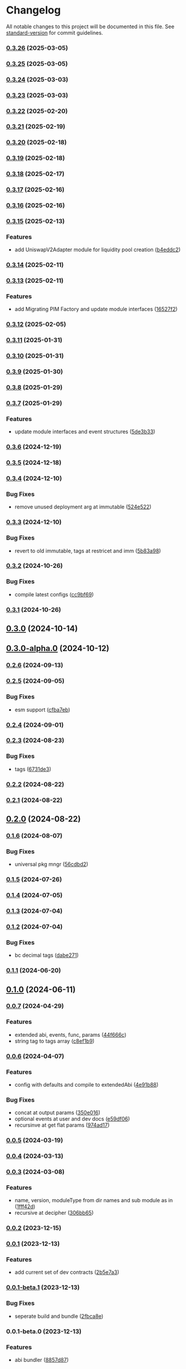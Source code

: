 # Changelog

All notable changes to this project will be documented in this file. See [standard-version](https://github.com/conventional-changelog/standard-version) for commit guidelines.

### [0.3.26](https://github.com/inverter-network/abis/compare/v0.3.25...v0.3.26) (2025-03-05)

### [0.3.25](https://github.com/inverter-network/abis/compare/v0.3.24...v0.3.25) (2025-03-05)

### [0.3.24](https://github.com/inverter-network/abis/compare/v0.3.23...v0.3.24) (2025-03-03)

### [0.3.23](https://github.com/inverter-network/abis/compare/v0.3.23-alpha.6...v0.3.23) (2025-03-03)

### [0.3.22](https://github.com/inverter-network/abis/compare/v0.3.21...v0.3.22) (2025-02-20)

### [0.3.21](https://github.com/inverter-network/abis/compare/v0.3.20...v0.3.21) (2025-02-19)

### [0.3.20](https://github.com/inverter-network/abis/compare/v0.3.19...v0.3.20) (2025-02-18)

### [0.3.19](https://github.com/inverter-network/abis/compare/v0.3.18...v0.3.19) (2025-02-18)

### [0.3.18](https://github.com/inverter-network/abis/compare/v0.3.17...v0.3.18) (2025-02-17)

### [0.3.17](https://github.com/inverter-network/abis/compare/v0.3.16...v0.3.17) (2025-02-16)

### [0.3.16](https://github.com/inverter-network/abis/compare/v0.3.15...v0.3.16) (2025-02-16)

### [0.3.15](https://github.com/inverter-network/abis/compare/v0.3.14...v0.3.15) (2025-02-13)

### Features

- add UniswapV2Adapter module for liquidity pool creation ([b4eddc2](https://github.com/inverter-network/abis/commit/b4eddc25947054c5bcdbaf92492efc026a83b379))

### [0.3.14](https://github.com/inverter-network/abis/compare/v0.3.13...v0.3.14) (2025-02-11)

### [0.3.13](https://github.com/inverter-network/abis/compare/v0.3.12...v0.3.13) (2025-02-11)

### Features

- add Migrating PIM Factory and update module interfaces ([16527f2](https://github.com/inverter-network/abis/commit/16527f2da0357e9e2e9468708ff805479516ba11))

### [0.3.12](https://github.com/inverter-network/abis/compare/v0.3.11...v0.3.12) (2025-02-05)

### [0.3.11](https://github.com/inverter-network/abis/compare/v0.3.10...v0.3.11) (2025-01-31)

### [0.3.10](https://github.com/inverter-network/abis/compare/v0.3.9...v0.3.10) (2025-01-31)

### [0.3.9](https://github.com/inverter-network/abis/compare/v0.3.8...v0.3.9) (2025-01-30)

### [0.3.8](https://github.com/inverter-network/abis/compare/v0.3.7...v0.3.8) (2025-01-29)

### [0.3.7](https://github.com/inverter-network/abis/compare/v0.3.6...v0.3.7) (2025-01-29)

### Features

- update module interfaces and event structures ([5de3b33](https://github.com/inverter-network/abis/commit/5de3b3391fa5bfa430471d0602a4b03784618178))

### [0.3.6](https://github.com/inverter-network/abis/compare/v0.3.5...v0.3.6) (2024-12-19)

### [0.3.5](https://github.com/inverter-network/abis/compare/v0.3.5-alpha.6...v0.3.5) (2024-12-18)

### [0.3.4](https://github.com/inverter-network/abis/compare/v0.3.3...v0.3.4) (2024-12-10)

### Bug Fixes

- remove unused deployment arg at immutable ([524e522](https://github.com/inverter-network/abis/commit/524e52295c6c49e89106e434b5b5d1693b88e0ab))

### [0.3.3](https://github.com/inverter-network/abis/compare/v0.3.3-alpha.1...v0.3.3) (2024-12-10)

### Bug Fixes

- revert to old immutable, tags at restricet and imm ([5b83a98](https://github.com/inverter-network/abis/commit/5b83a983a92e22621124ead7b87e710bc6aa4afc))

### [0.3.2](https://github.com/inverter-network/abis/compare/v0.3.1...v0.3.2) (2024-10-26)

### Bug Fixes

- compile latest configs ([cc9bf69](https://github.com/inverter-network/abis/commit/cc9bf6993cc29b5c3b7de064a2232fd3dbcf8e39))

### [0.3.1](https://github.com/inverter-network/abis/compare/v0.3.0...v0.3.1) (2024-10-26)

## [0.3.0](https://github.com/inverter-network/abis/compare/v0.3.0-alpha.1...v0.3.0) (2024-10-14)

## [0.3.0-alpha.0](https://github.com/inverter-network/abis/compare/v0.2.6...v0.3.0-alpha.0) (2024-10-12)

### [0.2.6](https://github.com/inverter-network/abis/compare/v0.2.5...v0.2.6) (2024-09-13)

### [0.2.5](https://github.com/inverter-network/abis/compare/v0.2.4...v0.2.5) (2024-09-05)

### Bug Fixes

- esm support ([cfba7eb](https://github.com/inverter-network/abis/commit/cfba7eb4c3acbe66800bcb046acbbc9d4280db20))

### [0.2.4](https://github.com/inverter-network/abis/compare/v0.2.3...v0.2.4) (2024-09-01)

### [0.2.3](https://github.com/inverter-network/abis/compare/v0.2.2...v0.2.3) (2024-08-23)

### Bug Fixes

- tags ([6731de3](https://github.com/inverter-network/abis/commit/6731de35b62cc7ebe36aae4f8c89aecaeae405e5))

### [0.2.2](https://github.com/inverter-network/abis/compare/v0.2.1...v0.2.2) (2024-08-22)

### [0.2.1](https://github.com/inverter-network/abis/compare/v0.2.0...v0.2.1) (2024-08-22)

## [0.2.0](https://github.com/inverter-network/abis/compare/v0.2.0-alpha.3...v0.2.0) (2024-08-22)

### [0.1.6](https://github.com/inverter-network/abis/compare/v0.1.6-alpha.1...v0.1.6) (2024-08-07)

### Bug Fixes

- universal pkg mngr ([56cdbd2](https://github.com/inverter-network/abis/commit/56cdbd2a57424e97ee86e3481ec0c4a9ad95c273))

### [0.1.5](https://github.com/InverterNetwork/abis/compare/v0.1.4...v0.1.5) (2024-07-26)

### [0.1.4](https://github.com/InverterNetwork/abis/compare/v0.1.3...v0.1.4) (2024-07-05)

### [0.1.3](https://github.com/InverterNetwork/abis/compare/v0.1.2...v0.1.3) (2024-07-04)

### [0.1.2](https://github.com/InverterNetwork/abis/compare/v0.1.1...v0.1.2) (2024-07-04)

### Bug Fixes

- bc decimal tags ([dabe271](https://github.com/InverterNetwork/abis/commit/dabe2719b6cd19a86771c46fb9071f193d95ccda))

### [0.1.1](https://github.com/InverterNetwork/abis/compare/v0.1.0...v0.1.1) (2024-06-20)

## [0.1.0](https://github.com/InverterNetwork/abis/compare/v0.1.0-alpha.12...v0.1.0) (2024-06-11)

### [0.0.7](https://github.com/InverterNetwork/abis/compare/v0.0.7-alpha.3...v0.0.7) (2024-04-29)

### Features

- extended abi, events, func, params ([44f666c](https://github.com/InverterNetwork/abis/commit/44f666c16e669f7008c1e6130e8ffb68696d24b6))
- string tag to tags array ([c8ef1b9](https://github.com/InverterNetwork/abis/commit/c8ef1b9ffb49901bc09d6a9eb6751d3233802d30))

### [0.0.6](https://github.com/InverterNetwork/abis/compare/v0.0.5...v0.0.6) (2024-04-07)

### Features

- config with defaults and compile to extendedAbi ([4e91b88](https://github.com/InverterNetwork/abis/commit/4e91b88ea2f18fbb72c2d23a85bf9ccec2479569))

### Bug Fixes

- concat at output params ([350e016](https://github.com/InverterNetwork/abis/commit/350e016f31442d87d9694467a2f4f2b3203ba84f))
- optional events at user and dev docs ([e59df06](https://github.com/InverterNetwork/abis/commit/e59df069dc102b01ae1f0add8ffacfc916d659dc))
- recursinve at get flat params ([974ad17](https://github.com/InverterNetwork/abis/commit/974ad174277799244530a576fc784fb4d5d89eef))

### [0.0.5](https://github.com/InverterNetwork/abis/compare/v0.0.4...v0.0.5) (2024-03-19)

### [0.0.4](https://github.com/InverterNetwork/abis/compare/v0.0.3...v0.0.4) (2024-03-13)

### [0.0.3](https://github.com/InverterNetwork/abis/compare/v0.0.2...v0.0.3) (2024-03-08)

### Features

- name, version, moduleType from dir names and sub module as in ([1fff42d](https://github.com/InverterNetwork/abis/commit/1fff42de39b586516bc6ed089ffc93f261481f05))
- recursive at decipher ([306bb65](https://github.com/InverterNetwork/abis/commit/306bb651c80028b721dca14f45c727096a6a5c07))

### [0.0.2](https://github.com/InverterNetwork/abis/compare/v0.0.1...v0.0.2) (2023-12-15)

### [0.0.1](https://github.com/InverterNetwork/abis/compare/v0.0.1-beta.1...v0.0.1) (2023-12-13)

### Features

- add current set of dev contracts ([2b5e7a3](https://github.com/InverterNetwork/abis/commit/2b5e7a35cb4bb6c26bcc57b181a45aff7cf23dd3))

### [0.0.1-beta.1](https://github.com/InverterNetwork/abis/compare/v0.0.1-beta.0...v0.0.1-beta.1) (2023-12-13)

### Bug Fixes

- seperate build and bundle ([2fbca8e](https://github.com/InverterNetwork/abis/commit/2fbca8e55e25eb454006bde58743f258b5e209dc))

### 0.0.1-beta.0 (2023-12-13)

### Features

- abi bundler ([8857d87](https://github.com/InverterNetwork/abis/commit/8857d87035f289e5bc80ee467bf058a2c8bf495a))
